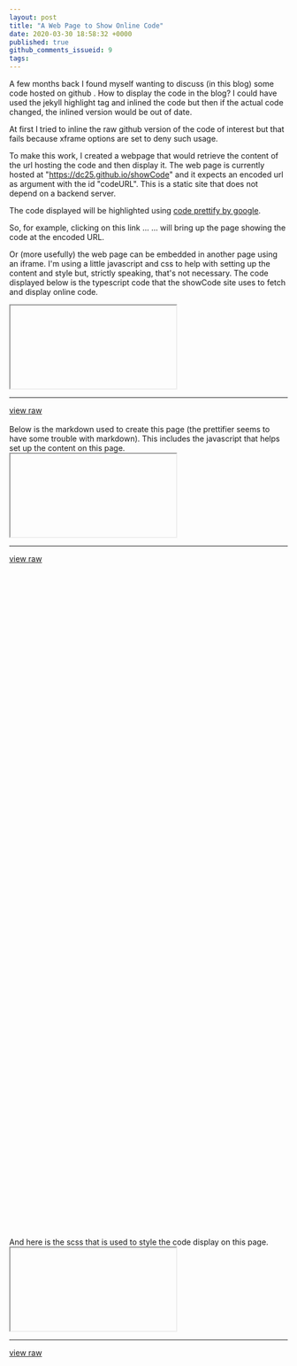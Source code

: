```yaml
---
layout: post
title: "A Web Page to Show Online Code"
date: 2020-03-30 18:58:32 +0000
published: true
github_comments_issueid: 9
tags:
---
```

A few months back I found myself wanting to discuss (in this blog) some code hosted on github .   How to display the code in the blog?   I could have used the jekyll highlight tag and inlined the code but then if the actual code changed, the inlined version would be out of date.   

At first I tried to inline the raw github version of the code of interest but that fails because xframe options are set to deny such usage.

To make this work, I created a webpage that would retrieve the content of the url hosting the code and then display it.  The web page is currently hosted at "https://dc25.github.io/showCode" and it expects an encoded url as argument with the id "codeURL".   This is a static site that does not depend on a backend server.

The code displayed will be highlighted using [code prettify by google](https://github.com/google/code-prettify).

So, for example, clicking on this link ...  <a id="urllink" href=""></a> ... will bring up the page showing the code at the encoded URL.

Or (more usefully) the web page can be embedded in another page using an iframe.   I'm using a little javascript and css to help with setting up the content and style but, strictly speaking, that's not necessary.  The code displayed below is the typescript code that the showCode site uses to fetch and display online code.

<div id="showCode" class="code-container">
  <iframe class="code-text" src='' ></iframe>
  <hr>
  <div class="code-bar">
    <a href="" class="code-link"></a>
    <a href="" class="code-raw-link">view raw</a>
  </div>
</div>
<br>
Below is the markdown used to create this page (the prettifier seems to have some trouble with markdown).  This includes the javascript that helps set up the content on this page.
<div id="showPage" class="code-container" style="height:1400px">
  <iframe class="code-text" src='' ></iframe>
  <hr>
  <div class="code-bar">
    <a href="" class="code-link"></a>
    <a href="" class="code-raw-link">view raw</a>
  </div>
</div>
<br>
And here is the scss that is used to style the code display on this page.
<div id="showScss" class="code-container" style="height:500px">
  <iframe class="code-text" src='' ></iframe>
  <hr>
  <div class="code-bar">
    <a href="" class="code-link"></a>
    <a href="" class="code-raw-link">view raw</a>
  </div>
</div>
<script> 

    // Return the URL that will display the code found at the URL argument
    function showCodeURL(codeUrl)
    {
        return "https://dc25.github.io/showCode?codeURL=" + encodeURIComponent(codeUrl);
    }

    // Embed (in this page) code hosted elsewhere on the web 
    // Expects to find a bit of html that is tagged by "id"
    // Other than the "id" tag, the html is boilerplate.
    function embedCode(id, name, rawURL, sourceURL)
    {
        let codeContainer = document.getElementById(id);
        let codeText = codeContainer.getElementsByClassName("code-text")[0];
        codeText.src = showCodeURL(rawURL);

        let codeBar = codeContainer.getElementsByClassName("code-bar")[0];
        let codeRawLink = codeBar.getElementsByClassName("code-raw-link")[0];
        codeRawLink.href = rawURL;

        let codeLink = codeBar.getElementsByClassName("code-link")[0];
        codeLink.innerHTML = name;
        codeLink.href = sourceURL;
    }

    let code = "https://raw.githubusercontent.com/dc25/showCode/master/show.ts";

    document.getElementById("urllink").innerHTML=showCodeURL(code);
    document.getElementById("urllink").href=showCodeURL(code);

    embedCode("showCode"
             ,"show.ts"
             ,"https://raw.githubusercontent.com/dc25/showCode/master/show.ts"
             ,"https://github.com/dc25/showCode/blob/master/show.ts"
             );

    embedCode("showPage"
             ,"2020-03-30-a-web-page-to-show-online-code.markdown"
             ,"https://raw.githubusercontent.com/dc25/davecompton.net/master/_posts/2020-03-30-a-web-page-to-show-online-code.markdown"
             ,"https://github.com/dc25/davecompton.net/blob/master/_posts/2020-03-30-a-web-page-to-show-online-code.markdown"  
             );

    embedCode("showScss"
             ,"_iframecode.scss"
             ,"https://raw.githubusercontent.com/dc25/davecompton.net/master/_sass/_iframecode.scss"
             ,"https://github.com/dc25/davecompton.net/blob/master/_sass/_iframecode.scss"
             );
</script>
